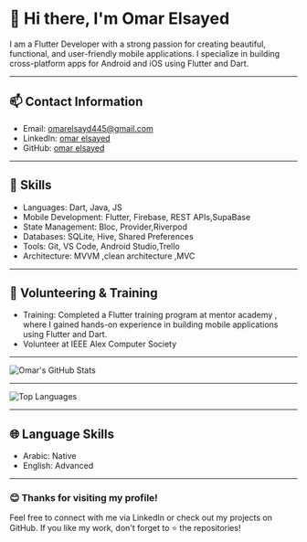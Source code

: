 # 👋 Hi there, I'm Omar Elsayed  

I am a Flutter Developer with a strong passion for creating beautiful, functional, and user-friendly mobile applications. I specialize in building cross-platform apps for Android and iOS using Flutter and Dart.  

---

## 📫 Contact Information  
- Email: [omarelsayd445@gmail.com](mailto:omarelsayd445@gmail.com)  
- LinkedIn: [omar elsayed](https://www.linkedin.com/in/omar-el-sayd-9a4a41271/)  
- GitHub: [omar elsayed](https://github.com/omarelsaid)  

---

## 🚀 Skills  
- Languages: Dart, Java, JS  
- Mobile Development: Flutter, Firebase, REST APIs,SupaBase  
- State Management: Bloc, Provider,Riverpod  
- Databases: SQLite, Hive, Shared Preferences  
- Tools: Git, VS Code, Android Studio,Trello
-   Architecture: MVVM ,clean architecture ,MVC 


---

## 🤝 Volunteering & Training  
- Training: Completed a Flutter training program at mentor academy , where I gained hands-on experience in building mobile applications using Flutter and Dart.  
- Volunteer at IEEE Alex Computer Society  

---
 ![Omar's GitHub Stats](https://github-readme-stats.vercel.app/api?username=omarelsayid&show_icons=true&theme=tokyonight&count_private=true)

---
![Top Languages](https://github-readme-stats.vercel.app/api/top-langs/?username=omarelsayid&layout=compact&theme=radical)

---
## 🌐 Language Skills  
- Arabic: Native  
- English: Advanced  

---

### 😊 Thanks for visiting my profile!  
Feel free to connect with me via LinkedIn or check out my projects on GitHub. If you like my work, don't forget to ⭐ the repositories!
